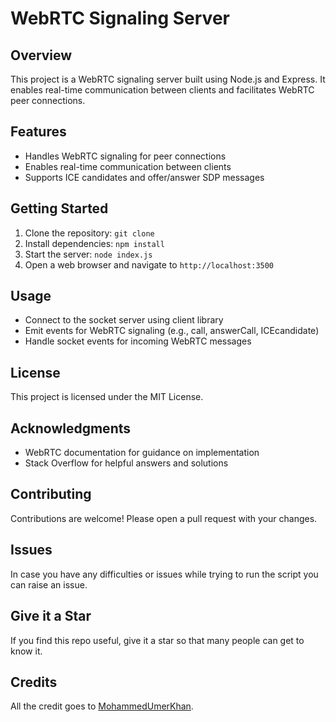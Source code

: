 # WebRTC Signaling Server

## Overview

This project is a WebRTC signaling server built using Node.js and Express. It enables real-time communication between clients and facilitates WebRTC peer connections.

## Features

- Handles WebRTC signaling for peer connections
- Enables real-time communication between clients
- Supports ICE candidates and offer/answer SDP messages

## Getting Started

1. Clone the repository: `git clone`
2. Install dependencies: `npm install`
3. Start the server: `node index.js`
4. Open a web browser and navigate to `http://localhost:3500`

## Usage

- Connect to the socket server using client library
- Emit events for WebRTC signaling (e.g., call, answerCall, ICEcandidate)
- Handle socket events for incoming WebRTC messages

## License

This project is licensed under the MIT License.

## Acknowledgments

- WebRTC documentation for guidance on implementation
- Stack Overflow for helpful answers and solutions

## Contributing

Contributions are welcome! Please open a pull request with your changes.

## Issues

In case you have any difficulties or issues while trying to run the script
you can raise an issue.

## Give it a Star

If you find this repo useful, give it a star so that many people can get to know it.

## Credits

All the credit goes to [MohammedUmerKhan](https://github.com/MohammedUmerKhan).
